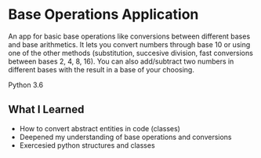 # Base Operations Application
An app for basic base operations like conversions between different bases and base arithmetics. It lets you convert numbers through base 10 or using one of the other methods (substitution, succesive division, fast conversions between bases 2, 4, 8, 16). You can also add/subtract two numbers in different bases with the result in a base of your choosing.

Python 3.6

## What I Learned
* How to convert abstract entities in code (classes)
* Deepened my understanding of base operations and conversions
* Exercesied python structures and classes
